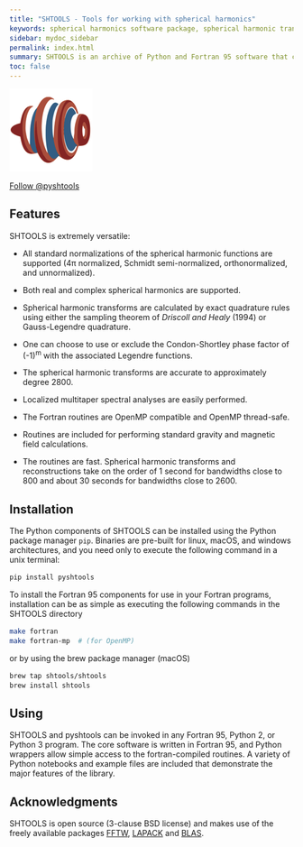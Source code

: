 ```yaml
---
title: "SHTOOLS - Tools for working with spherical harmonics"
keywords: spherical harmonics software package, spherical harmonic transform, legendre functions, multitaper spectral analysis, fortran, Python, gravity, magnetic field
sidebar: mydoc_sidebar
permalink: index.html
summary: SHTOOLS is an archive of Python and Fortran 95 software that can be used to perform spherical harmonic transforms and reconstructions, rotations of data expressed in spherical harmonics, and multitaper spectral analyses on the sphere.
toc: false
---
```


![Logo](images/company_logo.png)

<a href="https://twitter.com/pyshtools?ref_src=twsrc%5Etfw" class="twitter-follow-button" data-show-count="false">Follow @pyshtools</a><script async src="https://platform.twitter.com/widgets.js" charset="utf-8"></script>

## Features

SHTOOLS is extremely versatile:

* All standard normalizations of the spherical harmonic functions are supported (4&pi; normalized, Schmidt semi-normalized, orthonormalized, and unnormalized).

* Both real and complex spherical harmonics are supported.

* Spherical harmonic transforms are calculated by exact quadrature rules using either the sampling theorem of *Driscoll and Healy* (1994) or Gauss-Legendre quadrature.

* One can choose to use or exclude the Condon-Shortley phase factor of (-1)<sup>m</sup> with the associated Legendre functions.

* The spherical harmonic transforms are accurate to approximately degree 2800.

* Localized multitaper spectral analyses are easily performed.

* The Fortran routines are OpenMP compatible and OpenMP thread-safe.

* Routines are included for performing standard gravity and magnetic field calculations.

* The routines are fast. Spherical harmonic transforms and reconstructions take on the order of 1 second for bandwidths close to 800 and about 30 seconds for bandwidths close to 2600.

## Installation

The Python components of SHTOOLS can be installed using the Python package manager `pip`. Binaries are pre-built for linux, macOS, and windows architectures, and you need only to execute the following command in a unix terminal:

```bash
pip install pyshtools
```

To install the Fortran 95 components for use in your Fortran programs, installation can be as simple as executing the following commands in the SHTOOLS directory

```bash
make fortran
make fortran-mp  # (for OpenMP)
```

or by using the brew package manager (macOS)

```bash
brew tap shtools/shtools
brew install shtools
```

## Using

SHTOOLS and pyshtools can be invoked in any Fortran 95, Python 2, or Python 3 program. The core software is written in Fortran 95, and Python wrappers allow simple access to the fortran-compiled routines. A variety of Python notebooks and example files are included that demonstrate the major features of the library.

## Acknowledgments

SHTOOLS is open source (3-clause BSD license) and makes use of the freely available packages [FFTW](http://www.fftw.org), [LAPACK](http://www.netlib.org/lapack/) and [BLAS](http://www.netlib.org/blas/).
